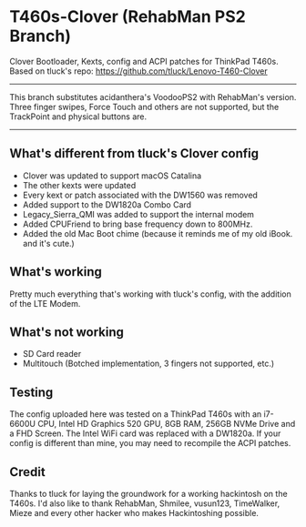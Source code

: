 # T460s-Clover (RehabMan PS2 Branch)
Clover Bootloader, Kexts, config and ACPI patches for ThinkPad T460s.
Based on tluck's repo: https://github.com/tluck/Lenovo-T460-Clover

***

This branch substitutes acidanthera's VoodooPS2 with RehabMan's version. Three finger swipes, Force Touch and others are not supported, but the TrackPoint and physical buttons are.

***

## What's different from tluck's Clover config
- Clover was updated to support macOS Catalina
- The other kexts were updated
- Every kext or patch associated with the DW1560 was removed
- Added support to the DW1820a Combo Card
- Legacy_Sierra_QMI was added to support the internal modem
- Added CPUFriend to bring base frequency down to 800MHz.
- Added the old Mac Boot chime (because it reminds me of my old iBook. and it's cute.)

## What's working
Pretty much everything that's working with tluck's config, with the addition of the LTE Modem.

## What's not working
- SD Card reader
- Multitouch (Botched implementation, 3 fingers not supported, etc.)

## Testing
The config uploaded here was tested on a ThinkPad T460s with an i7-6600U CPU, Intel HD Graphics 520 GPU, 8GB RAM, 256GB NVMe Drive and a FHD Screen. The Intel WiFi card was replaced with a DW1820a. If your config is different than mine, you may need to recompile the ACPI patches.

## Credit
Thanks to tluck for laying the groundwork for a working hackintosh on the T460s. I'd also like to thank RehabMan, Shmilee, vusun123, TimeWalker, Mieze and every other hacker who makes Hackintoshing possible.
